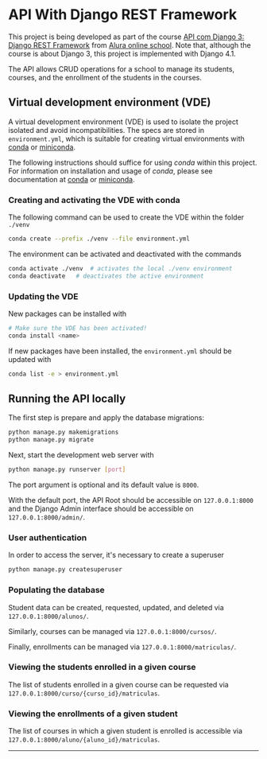 # API With Django REST Framework

This project is being developed as part of the course [API com Django 3: Django REST Framework](https://cursos.alura.com.br/course/api-django-3-rest-framework) from [Alura online school](https://www.alura.com.br/).
Note that, although the course is about Django 3, this project is implemented with Django 4.1.

The API allows CRUD operations for a school to manage its students, courses, and the enrollment of the students in the courses.

## Virtual development environment (VDE)

A virtual development environment (VDE) is used to isolate the project isolated and avoid incompatibilities.
The specs are stored in `environment.yml`, which is suitable for creating virtual environments with
[conda](https://docs.conda.io/projects/conda/en/stable/)
or
[miniconda](https://docs.conda.io/en/latest/miniconda.html).

The following instructions should suffice for using _conda_ within this project.
For information on installation and usage of _conda_, please see documentation at
[conda](https://docs.conda.io/projects/conda/en/stable/)
or
[miniconda](https://docs.conda.io/en/latest/miniconda.html).

### Creating and activating the VDE with conda

The following command can be used to create the VDE within the folder `./venv`

```sh
conda create --prefix ./venv --file environment.yml
```

The environment can be activated and deactivated with the commands

```sh
conda activate ./venv  # activates the local ./venv environment
conda deactivate   # deactivates the active environment
```

### Updating the VDE

New packages can be installed with

```sh
# Make sure the VDE has been activated!
conda install <name>
```

If new packages have been installed, the `environment.yml` should be updated with

```sh
conda list -e > environment.yml
```

## Running the API locally

The first step is prepare and apply the database migrations:

```sh
python manage.py makemigrations
python manage.py migrate
```

Next, start the development web server with

```sh
python manage.py runserver [port]
```

The port argument is optional and its default value is `8000`.

With the default port, the API Root should be accessible on `127.0.0.1:8000` and
the Django Admin interface should be accessible on `127.0.0.1:8000/admin/`.

### User authentication

In order to access the server, it's necessary to create a superuser

```sh
python manage.py createsuperuser
```

### Populating the database

Student data can be created, requested, updated, and deleted via `127.0.0.1:8000/alunos/`.

Similarly, courses can be managed via `127.0.0.1:8000/cursos/`.

Finally, enrollments can be managed via `127.0.0.1:8000/matriculas/`.

### Viewing the students enrolled in a given course

The list of students enrolled in a given course can be requested via
`127.0.0.1:8000/curso/{curso_id}/matriculas`.

### Viewing the enrollments of a given student

The list of courses in which a given student is enrolled is accessible via
`127.0.0.1:8000/aluno/{aluno_id}/matriculas`.

---
